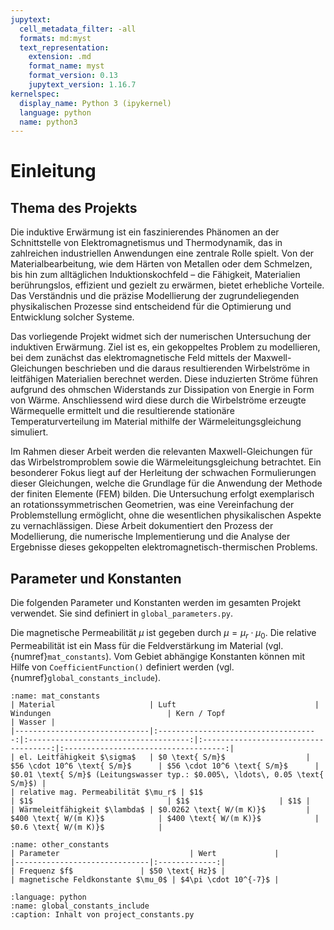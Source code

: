 ```yaml
---
jupytext:
  cell_metadata_filter: -all
  formats: md:myst
  text_representation:
    extension: .md
    format_name: myst
    format_version: 0.13
    jupytext_version: 1.16.7
kernelspec:
  display_name: Python 3 (ipykernel)
  language: python
  name: python3
---
```


# Einleitung
## Thema des Projekts
Die induktive Erwärmung ist ein faszinierendes Phänomen an der Schnittstelle von Elektromagnetismus und Thermodynamik, das in zahlreichen industriellen Anwendungen eine zentrale Rolle spielt. Von der Materialbearbeitung, wie dem Härten von Metallen oder dem Schmelzen, bis hin zum alltäglichen Induktionskochfeld – die Fähigkeit, Materialien berührungslos, effizient und gezielt zu erwärmen, bietet erhebliche Vorteile. Das Verständnis und die präzise Modellierung der zugrundeliegenden physikalischen Prozesse sind entscheidend für die Optimierung und Entwicklung solcher Systeme.

Das vorliegende Projekt widmet sich der numerischen Untersuchung der induktiven Erwärmung. Ziel ist es, ein gekoppeltes Problem zu modellieren, bei dem zunächst das elektromagnetische Feld mittels der Maxwell-Gleichungen beschrieben und die daraus resultierenden Wirbelströme in leitfähigen Materialien berechnet werden. Diese induzierten Ströme führen aufgrund des ohmschen Widerstands zur Dissipation von Energie in Form von Wärme. Anschliessend wird diese durch die Wirbelströme erzeugte Wärmequelle ermittelt und die resultierende stationäre Temperaturverteilung im Material mithilfe der Wärmeleitungsgleichung simuliert.

Im Rahmen dieser Arbeit werden die relevanten Maxwell-Gleichungen für das Wirbelstromproblem sowie die Wärmeleitungsgleichung betrachtet. Ein besonderer Fokus liegt auf der Herleitung der schwachen Formulierungen dieser Gleichungen, welche die Grundlage für die Anwendung der Methode der finiten Elemente (FEM) bilden. Die Untersuchung erfolgt exemplarisch an rotationssymmetrischen Geometrien, was eine Vereinfachung der Problemstellung ermöglicht, ohne die wesentlichen physikalischen Aspekte zu vernachlässigen. Diese Arbeit dokumentiert den Prozess der Modellierung, die numerische Implementierung und die Analyse der Ergebnisse dieses gekoppelten elektromagnetisch-thermischen Problems.

## Parameter und Konstanten
Die folgenden Parameter und Konstanten werden im gesamten Projekt verwendet.
Sie sind definiert in `global_parameters.py`.

Die magnetische Permeabilität $\mu$ ist gegeben durch $\mu = \mu_r \cdot \mu_0$. Die relative Permeabilität ist ein Mass für die Feldverstärkung im Material (vgl. {numref}`mat_constants`). Vom Gebiet abhängige Konstanten können mit Hilfe von `CoefficientFunction()` definiert werden (vgl. {numref}`global_constants_include`).

```{table} Materialparameter
:name: mat_constants
| Material                     | Luft                               | Windungen                          | Kern / Topf                               | Wasser |
|------------------------------|:------------------------------------:|:------------------------------------:|:------------------------------------:|:------------------------------------:|
| el. Leitfähigkeit $\sigma$   | $0 \text{ S/m}$                  | $56 \cdot 10^6 \text{ S/m}$      | $56 \cdot 10^6 \text{ S/m}$      | $0.01 \text{ S/m}$ (Leitungswasser typ.: $0.005\, \ldots\, 0.05 \text{ S/m}$) |
| relative mag. Permeabilität $\mu_r$ | $1$                              | $1$                              | $1$                    | $1$ |
| Wärmeleitfähigkeit $\lambda$ | $0.0262 \text{ W/(m K)}$         | $400 \text{ W/(m K)}$            | $400 \text{ W/(m K)}$            | $0.6 \text{ W/(m K)}$            |
```

```{table} Weitere Parameter und Konstanten
:name: other_constants
| Parameter                             | Wert             |
|------------------------------|:-------------:|
| Frequenz $f$               | $50 \text{ Hz}$ |
| magnetische Feldkonstante $\mu_0$ | $4\pi \cdot 10^{-7}$ |
```

```{literalinclude} ../ImportExport/global_parameters.py
:language: python
:name: global_constants_include
:caption: Inhalt von project_constants.py
```
